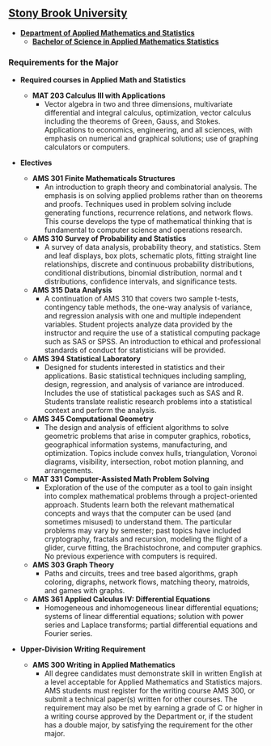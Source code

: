## [**Stony Brook University**](https://www.stonybrook.edu/)

- [**Department of Applied Mathematics and Statistics**](https://www.stonybrook.edu/commcms/ams/)
  - [**Bachelor of Science in Applied Mathematics Statistics**](https://www.stonybrook.edu/commcms/ams/undergraduate/)

### Requirements for the Major

- **Required courses in Applied Math and Statistics**
  - **MAT 203 Calculus III with Applications**
    - Vector algebra in two and three dimensions, multivariate differential and integral calculus, optimization, vector calculus including the theorems of Green, Gauss, and Stokes. Applications to economics, engineering, and all sciences, with emphasis on numerical and graphical solutions; use of graphing calculators or computers. 

- **Electives**
  - **AMS 301 Finite Mathematicals Structures**
    - An introduction to graph theory and combinatorial analysis. The emphasis is on solving applied problems rather than on theorems and proofs. Techniques used in problem solving include generating functions, recurrence relations, and network flows. This course develops the type of mathematical thinking that is fundamental to computer science and operations research.
  - **AMS 310 Survey of Probability and Statistics**
    - A survey of data analysis, probability theory, and statistics. Stem and leaf displays, box plots, schematic plots, fitting straight line relationships, discrete and continuous probability distributions, conditional distributions, binomial distribution, normal and t distributions, confidence intervals, and significance tests.
  - **AMS 315 Data Analysis**
    - A continuation of AMS 310 that covers two sample t-tests, contingency table methods, the one-way analysis of variance, and regression analysis with one and multiple independent variables. Student projects analyze data provided by the instructor and require the use of a statistical computing package such as SAS or SPSS. An introduction to ethical and professional standards of conduct for statisticians will be provided.
  - **AMS 394 Statistical Laboratory**
    -  Designed for students interested in statistics and their applications. Basic statistical techniques including sampling, design, regression, and analysis of variance are introduced. Includes the use of statistical packages such as SAS and R. Students translate realistic research problems into a statistical context and perform the analysis.
  - **AMS 345 Computational Geometry**
    - The design and analysis of efficient algorithms to solve geometric problems that arise in computer graphics, robotics, geographical information systems, manufacturing, and optimization. Topics include convex hulls, triangulation, Voronoi diagrams, visibility, intersection, robot motion planning, and arrangements.
  - **MAT 331 Computer-Assisted Math Problem Solving**
    - Exploration of the use of the computer as a tool to gain insight into complex mathematical problems through a project-oriented approach. Students learn both the relevant mathematical concepts and ways that the computer can be used (and sometimes misused) to understand them. The particular problems may vary by semester; past topics have included cryptography, fractals and recursion, modeling the flight of a glider, curve fitting, the Brachistochrone, and computer graphics. No previous experience with computers is required.
  - **AMS 303 Graph Theory**
    - Paths and circuits, trees and tree based algorithms, graph coloring, digraphs, network flows, matching theory, matroids, and games with graphs.
  - **AMS 361 Applied Calculus IV: Differential Equations**
    - Homogeneous and inhomogeneous linear differential equations; systems of linear differential equations; solution with power series and Laplace transforms; partial differential equations and Fourier series.

- **Upper-Division Writing Requirement**
  - **AMS 300 Writing in Applied Mathematics**
    - All degree candidates must demonstrate skill in written English at a level acceptable for Applied Mathematics and Statistics majors. AMS students must register for the writing course AMS 300, or submit a technical paper(s) written for other courses. The requirement may also be met by earning a grade of C or higher in a writing course approved by the Department or, if the student has a double major, by satisfying the requirement for the other major.
